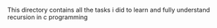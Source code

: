 This directory contains all the tasks i did to learn and fully understand recursion in c programming
